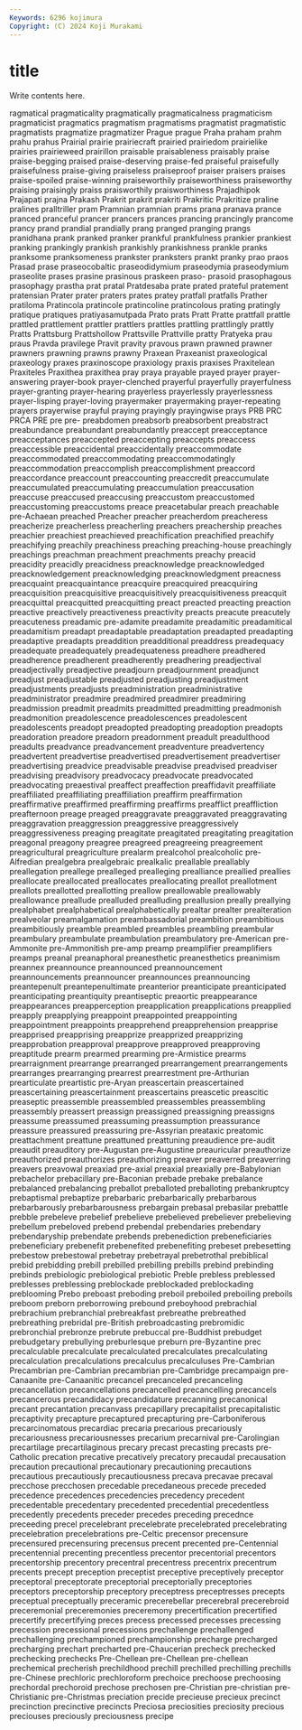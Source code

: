 ```yaml
---
Keywords: 6296 kojimura
Copyright: (C) 2024 Koji Murakami
---
```


# title

Write contents here.



ragmatical pragmaticality
pragmatically pragmaticalness pragmaticism pragmaticist pragmatics pragmatism pragmatisms pragmatist pragmatistic pragmatists
pragmatize pragmatizer Prague prague Praha praham prahm prahu prahus Prairial
prairie prairiecraft prairied prairiedom prairielike prairies prairieweed prairillon praisable praisableness
praisably praise praise-begging praised praise-deserving praise-fed praiseful praisefully praisefulness praise-giving
praiseless praiseproof praiser praisers praises praise-spoiled praise-winning praiseworthily praiseworthiness praiseworthy
praising praisingly praiss praisworthily praisworthiness Prajadhipok Prajapati prajna Prakash Prakrit
prakrit prakriti Prakritic Prakritize praline pralines pralltriller pram Pramnian pramnian
prams prana pranava prance pranced pranceful prancer prancers prances prancing
prancingly prancome prancy prand prandial prandially prang pranged pranging prangs
pranidhana prank pranked pranker prankful prankfulness prankier prankiest pranking prankingly
prankish prankishly prankishness prankle pranks pranksome pranksomeness prankster pranksters prankt
pranky prao praos Prasad prase praseocobaltic praseodidymium praseodymia praseodymium praseolite
prases prasine prasinous praskeen praso- prasoid prasophagous prasophagy prastha prat
pratal Pratdesaba prate prated prateful pratement pratensian Prater prater praters
prates pratey pratfall pratfalls Prather pratiloma Pratincola pratincole pratincoline pratincolous
prating pratingly pratique pratiques pratiyasamutpada Prato prats Pratt Pratte prattfall
prattle prattled prattlement prattler prattlers prattles prattling prattlingly prattly Pratts
Prattsburg Prattshollow Prattsville Prattville pratty Pratyeka prau praus Pravda pravilege
Pravit pravity pravous prawn prawned prawner prawners prawning prawns prawny
Praxean Praxeanist praxeological praxeology praxes praxinoscope praxiology praxis praxises Praxitelean
Praxiteles Praxithea praxithea pray praya prayable prayed prayer prayer-answering prayer-book
prayer-clenched prayerful prayerfully prayerfulness prayer-granting prayer-hearing prayerless prayerlessly prayerlessness prayer-lisping
prayer-loving prayermaker prayermaking prayer-repeating prayers prayerwise prayful praying prayingly prayingwise
prays PRB PRC PRCA PRE pre pre- preabdomen preabsorb preabsorbent
preabstract preabundance preabundant preabundantly preaccept preacceptance preacceptances preaccepted preaccepting preaccepts
preaccess preaccessible preaccidental preaccidentally preaccommodate preaccommodated preaccommodating preaccommodatingly preaccommodation preaccomplish
preaccomplishment preaccord preaccordance preaccount preaccounting preaccredit preaccumulate preaccumulated preaccumulating preaccumulation
preaccusation preaccuse preaccused preaccusing preaccustom preaccustomed preaccustoming preaccustoms preace preacetabular
preach preachable pre-Achaean preached Preacher preacher preacherdom preacheress preacherize preacherless
preacherling preachers preachership preaches preachier preachiest preachieved preachification preachified preachify
preachifying preachily preachiness preaching preaching-house preachingly preachings preachman preachment preachments
preachy preacid preacidity preacidly preacidness preacknowledge preacknowledged preacknowledgement preacknowledging preacknowledgment
preacness preacquaint preacquaintance preacquire preacquired preacquiring preacquisition preacquisitive preacquisitively preacquisitiveness
preacquit preacquittal preacquitted preacquitting preact preacted preacting preaction preactive preactively
preactiveness preactivity preacts preacute preacutely preacuteness preadamic pre-adamite preadamite preadamitic
preadamitical preadamitism preadapt preadaptable preadaptation preadapted preadapting preadaptive preadapts preaddition
preadditional preaddress preadequacy preadequate preadequately preadequateness preadhere preadhered preadherence preadherent
preadherently preadhering preadjectival preadjectivally preadjective preadjourn preadjournment preadjunct preadjust preadjustable
preadjusted preadjusting preadjustment preadjustments preadjusts preadministration preadministrative preadministrator preadmire preadmired
preadmirer preadmiring preadmission preadmit preadmits preadmitted preadmitting preadmonish preadmonition preadolescence
preadolescences preadolescent preadolescents preadopt preadopted preadopting preadoption preadopts preadoration preadore
preadorn preadornment preadult preadulthood preadults preadvance preadvancement preadventure preadvertency preadvertent
preadvertise preadvertised preadvertisement preadvertiser preadvertising preadvice preadvisable preadvise preadvised preadviser
preadvising preadvisory preadvocacy preadvocate preadvocated preadvocating preaestival preaffect preaffection preaffidavit
preaffiliate preaffiliated preaffiliating preaffiliation preaffirm preaffirmation preaffirmative preaffirmed preaffirming preaffirms
preafflict preaffliction preafternoon preage preaged preaggravate preaggravated preaggravating preaggravation preaggression
preaggressive preaggressively preaggressiveness preaging preagitate preagitated preagitating preagitation preagonal preagony
preagree preagreed preagreeing preagreement preagricultural preagriculture prealarm prealcohol prealcoholic pre-Alfredian
prealgebra prealgebraic prealkalic preallable preallably preallegation preallege prealleged prealleging prealliance
preallied preallies preallocate preallocated preallocates preallocating preallot preallotment preallots preallotted
preallotting preallow preallowable preallowably preallowance preallude prealluded prealluding preallusion preally
preallying prealphabet prealphabetical prealphabetically prealtar prealter prealteration prealveolar preamalgamation preambassadorial
preambition preambitious preambitiously preamble preambled preambles preambling preambular preambulary preambulate
preambulation preambulatory pre-American pre-Ammonite pre-Ammonitish pre-amp preamp preamplifier preamplifiers preamps
preanal preanaphoral preanesthetic preanesthetics preanimism preannex preannounce preannounced preannouncement preannouncements
preannouncer preannounces preannouncing preantepenult preantepenultimate preanterior preanticipate preanticipated preanticipating preantiquity
preantiseptic preaortic preappearance preappearances preapperception preapplication preapplications preapplied preapply preapplying
preappoint preappointed preappointing preappointment preappoints preapprehend preapprehension preapprise preapprised preapprising
preapprize preapprized preapprizing preapprobation preapproval preapprove preapproved preapproving preaptitude prearm
prearmed prearming pre-Armistice prearms prearraignment prearrange prearranged prearrangement prearrangements prearranges
prearranging prearrest prearrestment pre-Arthurian prearticulate preartistic pre-Aryan preascertain preascertained preascertaining
preascertainment preascertains preascetic preascitic preaseptic preassemble preassembled preassembles preassembling preassembly
preassert preassign preassigned preassigning preassigns preassume preassumed preassuming preassumption preassurance
preassure preassured preassuring pre-Assyrian preataxic preatomic preattachment preattune preattuned preattuning
preaudience pre-audit preaudit preauditory pre-Augustan pre-Augustine preauricular preauthorize preauthorized preauthorizes
preauthorizing preaver preaverred preaverring preavers preavowal preaxiad pre-axial preaxial preaxially
pre-Babylonian prebachelor prebacillary pre-Baconian prebade prebake prebalance prebalanced prebalancing preballot
preballoted preballoting prebankruptcy prebaptismal prebaptize prebarbaric prebarbarically prebarbarous prebarbarously prebarbarousness
prebargain prebasal prebasilar prebattle prebble prebeleve prebelief prebelieve prebelieved prebeliever
prebelieving prebellum prebeloved prebend prebendal prebendaries prebendary prebendaryship prebendate prebends
prebenediction prebeneficiaries prebeneficiary prebenefit prebenefited prebenefiting prebeset prebesetting prebestow prebestowal
prebetray prebetrayal prebetrothal prebiblical prebid prebidding prebill prebilled prebilling prebills
prebind prebinding prebinds prebiologic prebiological prebiotic Preble prebless preblessed preblesses
preblessing preblockade preblockaded preblockading preblooming Prebo preboast preboding preboil preboiled
preboiling preboils preboom preborn preborrowing prebound preboyhood prebrachial prebrachium prebranchial
prebreakfast prebreathe prebreathed prebreathing prebridal pre-British prebroadcasting prebromidic prebronchial prebronze
prebrute prebuccal pre-Buddhist prebudget prebudgetary prebullying preburlesque preburn pre-Byzantine prec
precalculable precalculate precalculated precalculates precalculating precalculation precalculations precalculus precalculuses Pre-Cambrian
Precambrian pre-Cambrian precambrian pre-Cambridge precampaign pre-Canaanite pre-Canaanitic precancel precanceled precanceling
precancellation precancellations precancelled precancelling precancels precancerous precandidacy precandidature precanning precanonical
precant precantation precanvass precapillary precapitalist precapitalistic precaptivity precapture precaptured precapturing
pre-Carboniferous precarcinomatous precardiac precaria precarious precariously precariousness precariousnesses precarium precarnival
pre-Carolingian precartilage precartilaginous precary precast precasting precasts pre-Catholic precation precative
precatively precatory precaudal precausation precaution precautional precautionary precautioning precautions precautious
precautiously precautiousness precava precavae precaval precchose precchosen precedable precedaneous precede
preceded precedence precedences precedencies precedency precedent precedentable precedentary precedented precedential
precedentless precedently precedents preceder precedes preceding precednce preceeding precel precelebrant
precelebrate precelebrated precelebrating precelebration precelebrations pre-Celtic precensor precensure precensured precensuring
precensus precent precented pre-Centennial precentennial precenting precentless precentor precentorial precentors
precentorship precentory precentral precentress precentrix precentrum precents precept preception preceptist
preceptive preceptively preceptor preceptoral preceptorate preceptorial preceptorially preceptories preceptors preceptorship
preceptory preceptress preceptresses precepts preceptual preceptually preceramic precerebellar precerebral precerebroid
preceremonial preceremonies preceremony precertification precertified precertify precertifying preces precess precessed
precesses precessing precession precessional precessions prechallenge prechallenged prechallenging prechampioned prechampionship
precharge precharged precharging prechart precharted pre-Chaucerian precheck prechecked prechecking prechecks
Pre-Chellean pre-Chellean pre-chellean prechemical precherish prechildhood prechill prechilled prechilling prechills
pre-Chinese prechloric prechloroform prechoice prechoose prechoosing prechordal prechoroid prechose prechosen
pre-Christian pre-christian pre-Christianic pre-Christmas preciation precide precieuse precieux precinct precinction
precinctive precincts Preciosa preciosities preciosity precious preciouses preciously preciousness precipe
